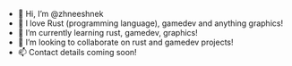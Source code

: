 - 👋 Hi, I’m @zhneeshnek
- 👀 I love Rust (programming language), gamedev and anything graphics!
- 🌱 I’m currently learning rust, gamedev, graphics!
- 💞️ I’m looking to collaborate on rust and gamedev projects!
- 📫 Contact details coming soon!

<!---
zhneeshnek/zhneeshnek is a ✨ special ✨ repository because its `README.md` (this file) appears on your GitHub profile.
You can click the Preview link to take a look at your changes.
--->
